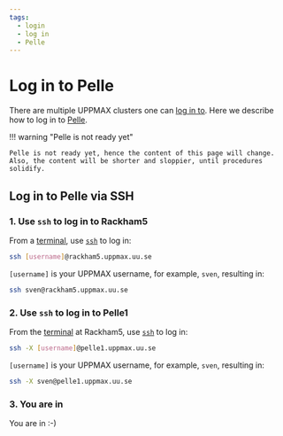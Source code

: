 ```yaml
---
tags:
  - login
  - log in
  - Pelle
---
```


# Log in to Pelle

There are multiple UPPMAX clusters one can [log in to](../getting_started/login.md).
Here we describe how to log in to [Pelle](../cluster_guides/pelle.md).

!!! warning "Pelle is not ready yet"

    Pelle is not ready yet, hence the content of this page will change.
    Also, the content will be shorter and sloppier, until procedures
    solidify.

## Log in to Pelle via SSH


### 1. Use `ssh` to log in to Rackham5

From a [terminal](../software/terminal.md), use [`ssh`](../software/ssh.md) to log in:

```bash
ssh [username]@rackham5.uppmax.uu.se
```

`[username]` is your UPPMAX username, for example, `sven`,
resulting in:

```bash
ssh sven@rackham5.uppmax.uu.se
```

### 2. Use `ssh` to log in to Pelle1

From the [terminal](../software/terminal.md) at Rackham5,
use [`ssh`](../software/ssh.md) to log in:

```bash
ssh -X [username]@pelle1.uppmax.uu.se
```

`[username]` is your UPPMAX username, for example, `sven`,
resulting in:

```bash
ssh -X sven@pelle1.uppmax.uu.se
```

### 3. You are in

You are in :-)
